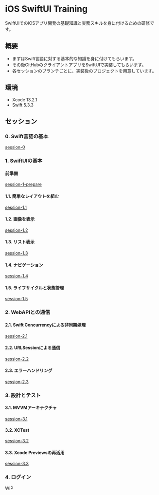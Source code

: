 # iOS SwiftUI Training
SwiftUIでのiOSアプリ開発の基礎知識と実務スキルを身に付けるための研修です。

## 概要

- まずはSwift言語に対する基本的な知識を身に付けてもらいます。
- その後GitHubのクライアントアプリをSwiftUIで実装してもらいます。
- 各セッションのブランチごとに、実装後のプロジェクトを用意しています。

## 環境

- Xcode 13.2.1
- Swift 5.3.3

## セッション
### 0. Swift言語の基本
[session-0](https://github.com/mixigroup/ios-swiftui-training/tree/session-0)

### 1. SwiftUIの基本
#### 前準備
[session-1-prepare](https://github.com/mixigroup/ios-swiftui-training/tree/session-1-prepare)

#### 1.1. 簡単なレイアウトを組む
[session-1.1](https://github.com/mixigroup/ios-swiftui-training/tree/session-1.1)

#### 1.2. 画像を表示
[session-1.2](https://github.com/mixigroup/ios-swiftui-training/tree/session-1.2)

#### 1.3. リスト表示
[session-1.3](https://github.com/mixigroup/ios-swiftui-training/tree/session-1.3)

#### 1.4. ナビゲーション
[session-1.4](https://github.com/mixigroup/ios-swiftui-training/tree/session-1.4)

#### 1.5. ライフサイクルと状態管理
[session-1.5](https://github.com/mixigroup/ios-swiftui-training/tree/session-1.5)

### 2. WebAPIとの通信
#### 2.1. Swift Concurrencyによる非同期処理
[session-2.1](https://github.com/mixigroup/ios-swiftui-training/tree/session-2.1)

#### 2.2. URLSessionによる通信
[session-2.2](https://github.com/mixigroup/ios-swiftui-training/tree/session-2.2)

#### 2.3. エラーハンドリング
[session-2.3](https://github.com/mixigroup/ios-swiftui-training/tree/session-2.3)

### 3. 設計とテスト
#### 3.1. MVVMアーキテクチャ
[session-3.1](https://github.com/mixigroup/ios-swiftui-training/tree/session-3.1)

#### 3.2. XCTest
[session-3.2](https://github.com/mixigroup/ios-swiftui-training/tree/session-3.2)

#### 3.3. Xcode Previewsの再活用
[session-3.3](https://github.com/mixigroup/ios-swiftui-training/tree/session-3.3)

### 4. ログイン
WIP

